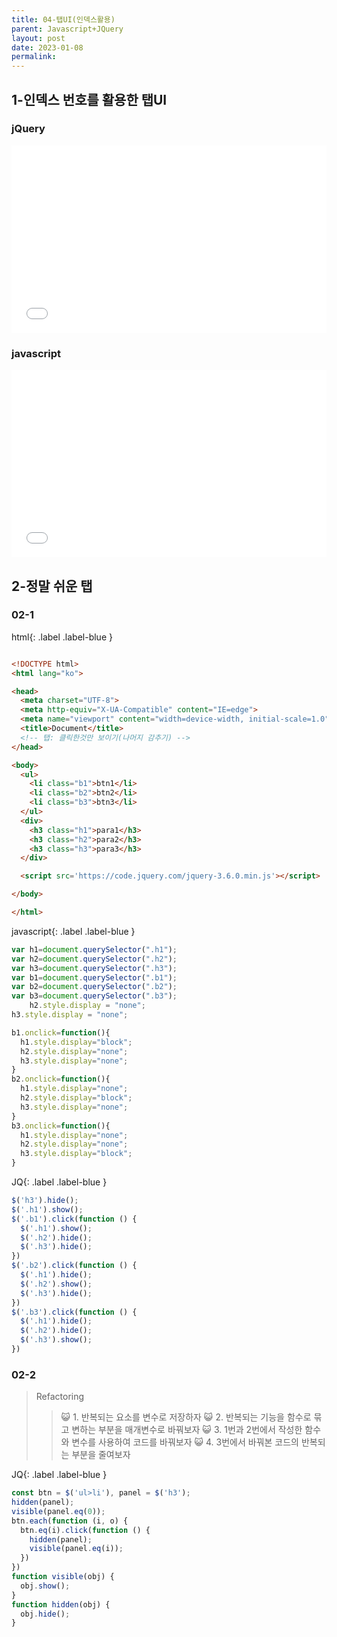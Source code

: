 ```yaml
---
title: 04-탭UI(인덱스활용)
parent: Javascript+JQuery
layout: post
date: 2023-01-08
permalink:
---
```


## 1-인덱스 번호를 활용한 탭UI

### jQuery
<iframe width="100%" height="300" src="//jsfiddle.net/qwerew0/xqc0fzso/5/embedded/js,html,css,result/dark/" allowfullscreen="allowfullscreen" allowpaymentrequest frameborder="0"></iframe>

### javascript
<iframe width="100%" height="300" src="//jsfiddle.net/qwerew0/xqc0fzso/6/embedded/js,html,css,result/dark/" allowfullscreen="allowfullscreen" allowpaymentrequest frameborder="0"></iframe>


## 2-정말 쉬운 탭

### 02-1 

html{: .label .label-blue }

```html

<!DOCTYPE html>
<html lang="ko">

<head>
  <meta charset="UTF-8">
  <meta http-equiv="X-UA-Compatible" content="IE=edge">
  <meta name="viewport" content="width=device-width, initial-scale=1.0">
  <title>Document</title>
  <!-- 탭: 클릭한것만 보이기(나머지 감추기) -->
</head>

<body>
  <ul>
    <li class="b1">btn1</li>
    <li class="b2">btn2</li>
    <li class="b3">btn3</li>
  </ul>
  <div>
    <h3 class="h1">para1</h3>
    <h3 class="h2">para2</h3>
    <h3 class="h3">para3</h3>
  </div>

  <script src='https://code.jquery.com/jquery-3.6.0.min.js'></script>

</body>

</html>
```

javascript{: .label .label-blue }
```javascript
var h1=document.querySelector(".h1");
var h2=document.querySelector(".h2");
var h3=document.querySelector(".h3");
var b1=document.querySelector(".b1");
var b2=document.querySelector(".b2");
var b3=document.querySelector(".b3");
    h2.style.display = "none";
h3.style.display = "none";

b1.onclick=function(){
  h1.style.display="block";
  h2.style.display="none";
  h3.style.display="none";
}
b2.onclick=function(){
  h1.style.display="none";
  h2.style.display="block";
  h3.style.display="none";
}
b3.onclick=function(){
  h1.style.display="none";
  h2.style.display="none";
  h3.style.display="block";
}

```
JQ{: .label .label-blue }

```javascript
$('h3').hide();
$('.h1').show();
$('.b1').click(function () {
  $('.h1').show();
  $('.h2').hide();
  $('.h3').hide();
})
$('.b2').click(function () {
  $('.h1').hide();
  $('.h2').show();
  $('.h3').hide();
})
$('.b3').click(function () {
  $('.h1').hide();
  $('.h2').hide();
  $('.h3').show();
})

```

### 02-2

> Refactoring
> > 😺 1. 반복되는 요소를 변수로 저장하자
> > 😺 2. 반복되는 기능을 함수로 묶고 변하는 부분을 매개변수로 바꿔보자
> > 😺 3. 1번과 2번에서 작성한 함수와 변수를 사용하여 코드를 바꿔보자
> > 😺 4. 3번에서 바꿔본 코드의 반복되는 부분을 줄여보자

JQ{: .label .label-blue }

```javascript
const btn = $('ul>li'), panel = $('h3');
hidden(panel);
visible(panel.eq(0));
btn.each(function (i, o) {
  btn.eq(i).click(function () {
    hidden(panel);
    visible(panel.eq(i));
  })
})
function visible(obj) {
  obj.show();
}
function hidden(obj) {
  obj.hide();
}

```